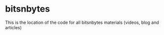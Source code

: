 # bitsnbytes
This is the location of the code for all bitsnbytes materials (videos, blog and articles)
